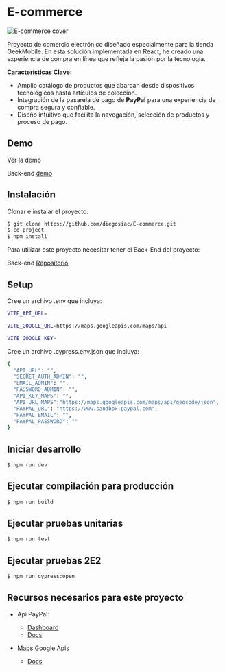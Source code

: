 # E-commerce 

![E-commerce cover
](https://screenshot-proxy.netlify.app/f_avif,w_336/https://d33wubrfki0l68.cloudfront.net/64db23711db2143195ab6162/screenshot_2023-08-15-07-04-21-0000.png)

Proyecto de comercio electrónico diseñado especialmente para la tienda GeekMobile. En esta solución implementada en React, he creado una experiencia de compra en línea que refleja la pasión por la tecnología.

**Características Clave:**

-   Amplio catálogo de productos que abarcan desde dispositivos tecnológicos hasta artículos de colección.
-   Integración de la pasarela de pago de **PayPal** para una experiencia de compra segura y confiable.
-   Diseño intuitivo que facilita la navegación, selección de productos y proceso de pago.

## Demo

Ver la [demo](https://geekmobile.netlify.app)

Back-end [demo](demo)


##	Instalación

Clonar e instalar el proyecto:

```sh 
$ git clone https://github.com/diegosiac/E-commerce.git
$ cd project
$ npm install
```
Para utilizar este proyecto necesitar tener el Back-End del proyecto:

Back-end [Repositorio](https://github.com/diegosiac/E-commerce-API)

## Setup
Cree un archivo .env que incluya:
```sh 
VITE_API_URL=

VITE_GOOGLE_URL=https://maps.googleapis.com/maps/api

VITE_GOOGLE_KEY=
```

Cree un archivo .cypress.env.json que incluya:
```sh 
{
  "API_URL": "",
  "SECRET_AUTH_ADMIN": "",
  "EMAIL_ADMIN": "",
  "PASSWORD_ADMIN": "",
  "API_KEY_MAPS": "",
  "API_URL_MAPS":"https://maps.googleapis.com/maps/api/geocode/json",
  "PAYPAL_URL": "https://www.sandbox.paypal.com",
  "PAYPAL_EMAIL": "",
  "PAYPAL_PASSWORD": ""
}
```

## Iniciar desarrollo
```sh 
$ npm run dev
```
## Ejecutar compilación para producción
```sh 
$ npm run build
```
## Ejecutar pruebas unitarias
```sh 
$ npm run test
```
## Ejecutar pruebas 2E2
```sh 
$ npm run cypress:open
```
## Recursos necesarios para este proyecto

 - Api PayPal:
	 - [Dashboard](https://developer.paypal.com/home)
	 - [Docs](https://developer.paypal.com/api/rest/)

 - Maps Google Apis
	 - [Docs](https://developers.google.com/maps/documentation/geocoding)
